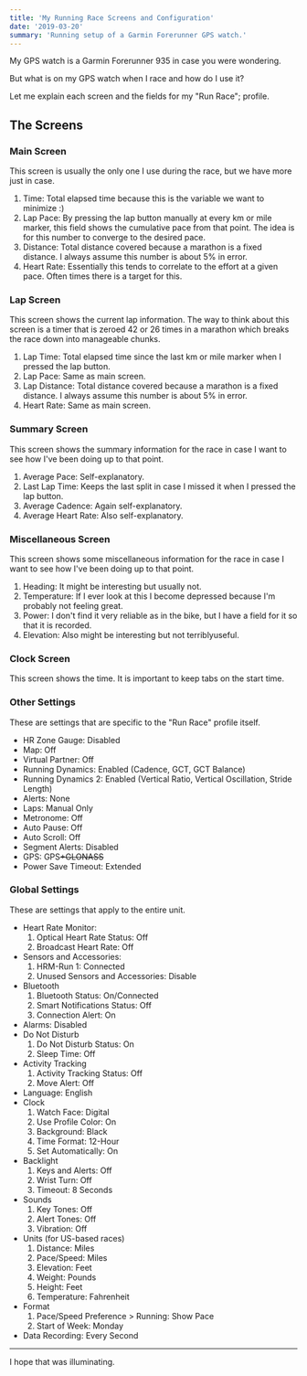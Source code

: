 ```yaml
---
title: 'My Running Race Screens and Configuration'
date: '2019-03-20'
summary: 'Running setup of a Garmin Forerunner GPS watch.'
---
```


My GPS watch is a Garmin Forerunner 935 in case you were wondering.

But what is on my GPS watch when I race and how do I use it?

Let me explain each screen and the fields for my "Run Race"; profile.

## The Screens

### Main Screen

This screen is usually the only one I use during the race, but we have more just in case.

1. Time: Total elapsed time because this is the variable we want to minimize :)
2. Lap Pace: By pressing the lap button manually at every km or mile marker, this field shows the cumulative pace from that point. The idea is for this number to converge to the desired pace.
3. Distance: Total distance covered because a marathon is a fixed distance. I always assume this number is about 5% in error.
4. Heart Rate: Essentially this tends to correlate to the effort at a given pace. Often times there is a target for this.

### Lap Screen

This screen shows the current lap information. The way to think about this screen is a timer that is zeroed 42 or 26 times in a marathon which breaks the race down into manageable chunks.

1. Lap Time: Total elapsed time since the last km or mile marker when I pressed the lap button.
2. Lap Pace: Same as main screen.
3. Lap Distance: Total distance covered because a marathon is a fixed distance. I always assume this number is about 5% in error.
4. Heart Rate: Same as main screen.

### Summary Screen

This screen shows the summary information for the race in case I want to see how I've been doing up to that point.

1. Average Pace: Self-explanatory.
2. Last Lap Time: Keeps the last split in case I missed it when I pressed the lap button.
3. Average Cadence: Again self-explanatory.
4. Average Heart Rate: Also self-explanatory.

### Miscellaneous Screen

This screen shows some miscellaneous information for the race in case I want to see how I've been doing up to that point.</P>

1. Heading: It might be interesting but usually not.
2. Temperature: If I ever look at this I become depressed because I'm probably not feeling great.
3. Power: I don't find it very reliable as in the bike, but I have a field for it so that it is recorded.
4. Elevation: Also might be interesting but not terriblyuseful.

### Clock Screen

This screen shows the time. It is important to keep tabs on the start time.

### Other Settings

These are settings that are specific to the "Run Race" profile itself.

- HR Zone Gauge: Disabled
- Map: Off
- Virtual Partner: Off
- Running Dynamics: Enabled (Cadence, GCT, GCT Balance)
- Running Dynamics 2: Enabled (Vertical Ratio, Vertical Oscillation, Stride Length)
- Alerts: None
- Laps: Manual Only
- Metronome: Off
- Auto Pause: Off
- Auto Scroll: Off
- Segment Alerts: Disabled
- GPS: GPS<s>+GLONASS</s>
- Power Save Timeout: Extended

### Global Settings

These are settings that apply to the entire unit.

- Heart Rate Monitor:
  1. Optical Heart Rate Status: Off
  2. Broadcast Heart Rate: Off
- Sensors and Accessories:
  1. HRM-Run 1: Connected
  2. Unused Sensors and Accessories: Disable
- Bluetooth
  1. Bluetooth Status: On/Connected
  2. Smart Notifications Status: Off
  3. Connection Alert: On
- Alarms: Disabled
- Do Not Disturb
  1. Do Not Disturb Status: On
  2. Sleep Time: Off
- Activity Tracking
  1. Activity Tracking Status: Off
  2. Move Alert: Off
- Language: English
- Clock
  1. Watch Face: Digital
  2. Use Profile Color: On
  3. Background: Black
  4. Time Format: 12-Hour
  5. Set Automatically: On
- Backlight
  1. Keys and Alerts: Off
  2. Wrist Turn: Off
  3. Timeout: 8 Seconds
- Sounds
  1. Key Tones: Off
  2. Alert Tones: Off
  3. Vibration: Off
- Units (for US-based races)
  1. Distance: Miles
  2. Pace/Speed: Miles
  3. Elevation: Feet
  4. Weight: Pounds
  5. Height: Feet
  6. Temperature: Fahrenheit
- Format
  1. Pace/Speed Preference > Running: Show Pace
  2. Start of Week: Monday
- Data Recording: Every Second

---

I hope that was illuminating.
